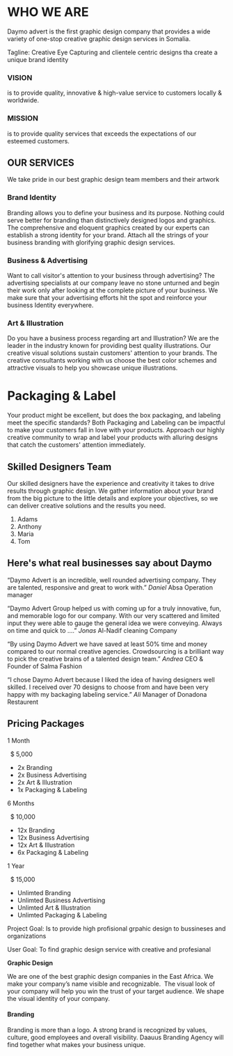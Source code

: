 ﻿# WHO WE ARE

Daymo advert is the first graphic design company that provides a wide variety of one-stop creative graphic design services in Somalia.

Tagline: Creative Eye Capturing and clientele centric designs tha create a unique brand identity

### VISION

is to provide quality, innovative & high-value service to customers locally & worldwide.

### MISSION

is to provide quality services that exceeds the expectations of our esteemed customers.

## OUR SERVICES

We take pride in our best graphic design team members and their artwork

### Brand Identity

Branding allows you to define your business and its purpose. Nothing could serve better for branding than distinctively designed logos and graphics. The comprehensive and eloquent graphics created by our experts can establish a strong identity for your brand. Attach all the strings of your business branding with glorifying graphic design services.

### Business & Advertising

Want to call visitor's attention to your business through advertising? The advertising specialists at our company leave no stone unturned and begin their work only after looking at the complete picture of your business. We make sure that your advertising efforts hit the spot and reinforce your business Identity everywhere.

### Art & Illustration

Do you have a business process regarding art and Illustration? We are the leader in the industry known for providing best quality illustrations. Our creative visual solutions sustain customers' attention to your brands. The creative consultants working with us choose the best color schemes and attractive visuals to help you showcase unique illustrations.

# Packaging & Label

Your product might be excellent, but does the box packaging, and labeling meet the specific standards? Both Packaging and Labeling can be impactful to make your customers fall in love with your products. Approach our highly creative community to wrap and label your products with alluring designs that catch the customers' attention immediately.

## Skilled Designers Team

Our skilled designers have the experience and creativity it takes to drive results through graphic design. We gather information about your brand from the big picture to the little details and explore your objectives, so we can deliver creative solutions and the results you need.

1. Adams
1. Anthony
1. Maria
1. Tom

## Here's what real businesses say about Daymo

“Daymo Advert is an incredible, well rounded advertising company. They are talented, responsive and great to work with.” _Daniel_ Absa Operation manager

“Daymo Advert Group helped us with coming up for a truly innovative, fun, and memorable logo for our company. With our very scattered and limited input they were able to gauge the general idea we were conveying. Always on time and quick to ....” _Jonas_ Al-Nadif cleaning Company

“By using Daymo Advert we have saved at least 50% time and money compared to our normal creative agencies. Crowdsourcing is a brilliant way to pick the creative brains of a talented design team.” _Andrea_ CEO & Founder of Salma Fashion

“I chose Daymo Advert because I liked the idea of having designers well skilled. I received over 70 designs to choose from and have been very happy with my backaging labeling service.” _Ali_ Manager of Donadona Restaurent

## Pricing Packages

1 Month

` `$ 5,000

- 2x Branding
- 2x Business Advertising
- 2x Art & Illustration
- 1x Packaging & Labeling

6 Months

` `$ 10,000

- 12x Branding
- 12x Business Advertising
- 12x Art & Illustration
- 6x Packaging & Labeling

1 Year

` `$ 15,000

- Unlimted Branding
- Unlimted Business Advertising
- Unlimted Art & Illustration
- Unlimted Packaging & Labeling

Project Goal: Is to provide high profisional grpahic design to bussineses and organizations

User Goal: To find graphic design service with creative and profesianal

**Graphic Design**

We are one of the best graphic design companies in the East Africa. We make your company’s name visible and recognizable.  The visual look of your company will help you win the trust of your target audience. We shape the visual identity of your company.

#### **Branding**

Branding is more than a logo. A strong brand is recognized by values, culture, good employees and overall visibility. Daauus Branding Agency will find together what makes your business unique.
